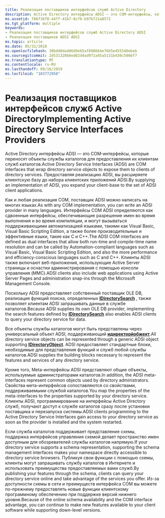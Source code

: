 ```yaml
---
title: Реализация поставщиков интерфейсов служб Active Directory
description: Active Directory интерфейсы ADSI — это COM-интерфейсы, которые переносят объекты службы каталогов для предоставления их клиентам служб каталогов. Предоставляя реализацию ADSI, вы расширяете клиентскую базу до набора клиентских приложений ADSI.
ms.assetid: f86f36f0-44ff-41b7-8cf6-b97b721a8572
ms.tgt_platform: multiple
keywords:
- Реализация поставщиков интерфейсов служб Active Directory ADSI
- Реализация поставщиков ADSI ADSI
ms.topic: article
ms.date: 05/31/2018
ms.openlocfilehash: 30bdd0da406d9e65af898664e76b5e455540ebeb
ms.sourcegitcommit: 2d531328b6ed82d4ad971a45a5131b430c5866f7
ms.translationtype: MT
ms.contentlocale: ru-RU
ms.lasthandoff: 09/16/2019
ms.locfileid: "103772950"
---
```

# <a name="implementing-active-directory-service-interfaces-providers"></a><span data-ttu-id="e1feb-106">Реализация поставщиков интерфейсов служб Active Directory</span><span class="sxs-lookup"><span data-stu-id="e1feb-106">Implementing Active Directory Service Interfaces Providers</span></span>

<span data-ttu-id="e1feb-107">Active Directory интерфейсы ADSI — это COM-интерфейсы, которые переносят объекты службы каталогов для предоставления их клиентам служб каталогов.</span><span class="sxs-lookup"><span data-stu-id="e1feb-107">Active Directory Service Interfaces (ADSI) are COM interfaces that wrap directory service objects to expose them to clients of directory services.</span></span> <span data-ttu-id="e1feb-108">Предоставляя реализацию ADSI, вы расширяете клиентскую базу до набора клиентских приложений ADSI.</span><span class="sxs-lookup"><span data-stu-id="e1feb-108">By supplying an implementation of ADSI, you expand your client-base to the set of ADSI client applications.</span></span>

<span data-ttu-id="e1feb-109">Как и любая реализация COM, поставщик ADSI можно написать на многих языках.</span><span class="sxs-lookup"><span data-stu-id="e1feb-109">As with any COM implementation, you can write an ADSI provider in many languages.</span></span> <span data-ttu-id="e1feb-110">Интерфейсы COM ADSI определяются как сдвоенные интерфейсы, обеспечивающие разрешение имен во время выполнения и во время компиляции, и могут вызываться поддерживающими автоматизацией языками, такими как Visual Basic, Visual Basic Scripting Edition, а также более производительные и эффективные языки, такие как C и C++.</span><span class="sxs-lookup"><span data-stu-id="e1feb-110">The ADSI COM interfaces are defined as dual interfaces that allow both run-time and compile-time name resolution and can be called by Automation-compliant languages such as Visual Basic, Visual Basic Scripting Edition, and also the more performance and efficiency-conscious languages such as C and C++.</span></span> <span data-ttu-id="e1feb-111">Клиенты ADSI также включают веб-приложения, использующие Active Server страницы и оснастки администрирования с помощью консоли управления (MMC).</span><span class="sxs-lookup"><span data-stu-id="e1feb-111">ADSI clients also include web applications using Active Server Pages and administration snap-ins through the Microsoft Management Console.</span></span>

<span data-ttu-id="e1feb-112">Поскольку ADSI предоставляет собственный поставщик OLE DB, реализация функций поиска, определенных [**IDirectorySearch**](/windows/desktop/api/Iads/nn-iads-idirectorysearch) , также позволяет клиентам ADSI запрашивать данные в службе каталогов.</span><span class="sxs-lookup"><span data-stu-id="e1feb-112">Because ADSI supplies its own OLE DB provider, implementing the search features defined by [**IDirectorySearch**](/windows/desktop/api/Iads/nn-iads-idirectorysearch) also enables ADSI clients to query your directory service for data.</span></span>

<span data-ttu-id="e1feb-113">Все объекты службы каталогов могут быть представлены через универсальный объект ADSI, поддерживающий [**идиректорйобжект**](/windows/desktop/api/Iads/nn-iads-idirectoryobject).</span><span class="sxs-lookup"><span data-stu-id="e1feb-113">All directory service objects can be represented through a generic ADSI object supporting [**IDirectoryObject**](/windows/desktop/api/Iads/nn-iads-idirectoryobject).</span></span> <span data-ttu-id="e1feb-114">ADSI предоставляет стандартные блоки, необходимые для представления функций и служб любой службы каталогов.</span><span class="sxs-lookup"><span data-stu-id="e1feb-114">ADSI supplies the building blocks necessary to represent the features and services of any directory service.</span></span>

<span data-ttu-id="e1feb-115">Кроме того, Meta-интерфейсы ADSI представляют общие объекты, используемые администраторами каталогов.</span><span class="sxs-lookup"><span data-stu-id="e1feb-115">In addition, the ADSI meta-interfaces represent common objects used by directory administrators.</span></span> <span data-ttu-id="e1feb-116">Свойства мета-интерфейсов сопоставляются со свойствами, поддерживаемыми службой каталогов.</span><span class="sxs-lookup"><span data-stu-id="e1feb-116">You map the properties of the meta-interfaces to the properties supported by your directory service.</span></span> <span data-ttu-id="e1feb-117">Клиенты ADSI, программирование на интерфейсы Active Directory служб, получают доступ к службе каталогов сразу после установки поставщика и перезапуска системы.</span><span class="sxs-lookup"><span data-stu-id="e1feb-117">ADSI clients programming to the Active Directory Service Interfaces gain access to your directory service as soon as the provider is installed and the system restarted.</span></span>

<span data-ttu-id="e1feb-118">Если служба каталогов поддерживает представление схемы, поддержка интерфейсов управления схемой делает пространство имен доступным для обозревателей службы каталогов напрямую.</span><span class="sxs-lookup"><span data-stu-id="e1feb-118">If your directory service supports a schema representation, supporting the schema management interfaces makes your namespace directly accessible to directory service browsers.</span></span> <span data-ttu-id="e1feb-119">Публикуя свои функции с помощью схемы, клиенты могут запрашивать службу каталогов в Интернете и использовать преимущества предоставляемых вами служб.</span><span class="sxs-lookup"><span data-stu-id="e1feb-119">By publishing your features through the schema, clients can query your directory service online and take advantage of the services you offer.</span></span> <span data-ttu-id="e1feb-120">Из-за доступности схемы в сети и преимуществ интерфейса COM вы можете по-прежнему предоставлять новые функции клиентскому программному обеспечению при поддержке версий нижнего уровня.</span><span class="sxs-lookup"><span data-stu-id="e1feb-120">Because of the online schema availability and the COM interface advantage, you can continue to make new features available to your client software while supporting down-level versions.</span></span>

 

 




